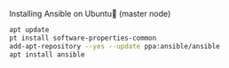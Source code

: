 Installing Ansible on Ubuntu (master node)

```bash
apt update
pt install software-properties-common
add-apt-repository --yes --update ppa:ansible/ansible
apt install ansible
```
